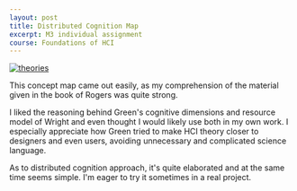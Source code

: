 ```yaml
---
layout: post
title: Distributed Cognition Map
excerpt: M3 individual assignment
course: Foundations of HCI
---
```


[![theories](https://www.dropbox.com/s/pt3atknyz4h016q/distributedcognitionmap.png?raw=1)](https://www.dropbox.com/s/pt3atknyz4h016q/distributedcognitionmap.png?raw=1)

This concept map came out easily, as my comprehension of the material given in the book of Rogers was quite strong. 

I liked the reasoning behind Green's cognitive dimensions and resource model of Wright and even thought I would likely use both in my own work. I especially appreciate how Green tried to make HCI theory closer to  designers and even users, avoiding unnecessary and complicated science language.

As to distributed cognition approach, it's quite elaborated and at the same time seems simple. I'm eager to try it sometimes in a real project.